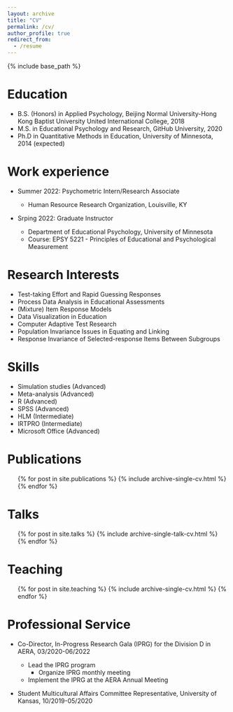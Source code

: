 ```yaml
---
layout: archive
title: "CV"
permalink: /cv/
author_profile: true
redirect_from:
  - /resume
---
```


{% include base_path %}

Education
======
* B.S. (Honors) in Applied Psychology, Beijing Normal University-Hong Kong Baptist University United International College, 2018
* M.S. in Educational Psychology and Research, GitHub University, 2020
* Ph.D in Quantitative Methods in Education, University of Minnesota, 2014 (expected)

Work experience
======
* Summer 2022: Psychometric Intern/Research Associate
  * Human Resource Research Organization, Louisville, KY

* Srping 2022: Graduate Instructor
  * Department of Educational Psychology, University of Minnesota
  * Course: EPSY 5221 - Principles of Educational and Psychological Measurement

Research Interests 
======
* Test-taking Effort and Rapid Guessing Responses
* Process Data Analysis in Educational Assessments
* (Mixture) Item Response Models 
*	Data Visualization in Education
*	Computer Adaptive Test Research
*	Population Invariance Issues in Equating and Linking
*	Response Invariance of Selected-response Items Between Subgroups

Skills
======
* Simulation studies (Advanced)
* Meta-analysis (Advanced)
* R (Advanced)
* SPSS (Advanced)
* HLM (Intermediate)
* IRTPRO (Intermediate)
* Microsoft Office (Advanced)

Publications
======
  <ul>{% for post in site.publications %}
    {% include archive-single-cv.html %}
  {% endfor %}</ul>
  
Talks
======
  <ul>{% for post in site.talks %}
    {% include archive-single-talk-cv.html %}
  {% endfor %}</ul>
  
Teaching
======
  <ul>{% for post in site.teaching %}
    {% include archive-single-cv.html %}
  {% endfor %}</ul>
  
Professional Service
======
* Co-Director, In-Progress Research Gala (IPRG) for the Division D in AERA, 03/2020-06/2022
  * Lead the IPRG program
	* Organize IPRG monthly meeting
  * Implement the IPRG at the AERA Annual Meeting

* Student Multicultural Affairs Committee Representative, University of Kansas, 10/2019-05/2020
